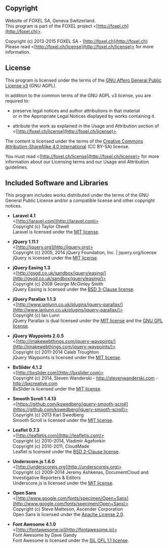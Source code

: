 
## Copyright

Website of FOXEL SA, Geneva Switzerland.<br />
This program is part of the FOXEL project <[http://foxel.ch](http://foxel.ch)>.

Copyright (c) 2013-2015 FOXEL SA - [http://foxel.ch](http://foxel.ch)<br />
Please read <[http://foxel.ch/license](http://foxel.ch/license)> for more
information.


## License

This program is licensed under the terms of the
[GNU Affero General Public License v3](http://www.gnu.org/licenses/agpl.html)
(GNU AGPL).

In addition to the common terms of the GNU AGPL v3 license, you are required to:

*   preserve legal notices and author attributions in that material<br />
    or in the Appropriate Legal Notices displayed by works containing it.

*   attribute the work as explained in the Usage and Attribution section of
    <[http://foxel.ch/license](http://foxel.ch/license)>.

The content is licensed under the terms of the
[Creative Commons Attribution-ShareAlike 4.0 International](http://creativecommons.org/licenses/by-sa/4.0/)
(CC BY-SA) license.

You must read <[http://foxel.ch/license](http://foxel.ch/license)> for more
information about our Licensing terms and our Usage and Attribution guidelines.


## Included Software and Libraries

This program includes works distributed under the terms of the GNU General
Public License and/or a compatible license and other copyright notices.


*   __Laravel 4.1__<br />
    <[http://laravel.com](http://laravel.com)><br />
    Copyright (c) Taylor Otwell<br />
    Laravel is licensed under the [MIT license](http://opensource.org/licenses/MIT).

*   __jQuery 1.11.1__<br />
    <[http://jquery.org](http://jquery.org)><br />
    Copyright (c) 2005, 2014 jQuery Foundation, Inc. | jquery.org/license<br />
    jQuery is licensed under the [MIT license](http://opensource.org/licenses/MIT).

*   __jQuery Easing 1.3__<br />
    <[http://gsgd.co.uk/sandbox/jquery/easing/](http://gsgd.co.uk/sandbox/jquery/easing/)><br />
    Copyright (c) 2008 George McGinley Smith<br />
    jQuery Easing is licensed under the [BSD 3-Clause license](http://opensource.org/licenses/BSD-3-Clause).

*   __jQuery Parallax 1.1.3__<br />
    <[http://www.ianlunn.co.uk/plugins/jquery-parallax/](http://www.ianlunn.co.uk/plugins/jquery-parallax/)><br />
    Copyright (c) Ian Lunn<br />
    jQuery Parallax is dual licensed under the [MIT license](http://opensource.org/licenses/MIT) and the [GNU GPL license](http://www.gnu.org/licenses/gpl.html).

*   __jQuery Waypoints 2.0.5__<br />
    <[http://imakewebthings.com/jquery-waypoints/](http://imakewebthings.com/jquery-waypoints/)><br />
    Copyright (c) 2011-2014 Caleb Troughton<br />
    jQuery Waypoints is licensed under the [MIT license](http://opensource.org/licenses/MIT).

*   __BxSlider 4.1.2__<br />
    <[http://bxslider.com](http://bxslider.com)><br />
    Copyright (c) 2014, Steven Wanderski - http://stevenwanderski.com - http://bxcreative.com<br />
    BxSlider is licensed under the [MIT license](http://opensource.org/licenses/MIT).

*   __Smooth Scroll 1.4.13__<br />
    <[https://github.com/kswedberg/jquery-smooth-scroll](https://github.com/kswedberg/jquery-smooth-scroll)><br />
    Copyright (c) 2013 Karl Swedberg<br />
    Smooth Scroll is licensed under the [MIT license](http://opensource.org/licenses/MIT).

*   __Leaflet 0.7.3__<br />
    <[http://leafletjs.com](http://leafletjs.com)><br />
    Copyright (c) 2010-2014, Vladimir Agafonkin<br />
    Copyright (c) 2010-2011, CloudMade<br />
    Leaflet is licensed under the [BSD 2-Clause license](http://opensource.org/licenses/BSD-2-Clause).

*   __Underscore.js 1.6.0__<br />
    <[http://underscorejs.org](http://underscorejs.org)><br />
    Copyright (c) 2009-2014 Jeremy Ashkenas, DocumentCloud and Investigative Reporters & Editors<br />
    Underscore.js is licensed under the [MIT license](http://opensource.org/licenses/MIT).

*   __Open Sans__<br />
    <[http://www.google.com/fonts/specimen/Open+Sans](http://www.google.com/fonts/specimen/Open+Sans)><br />
    Copyright (c) Steve Matteson, Ascender Corporation<br />
    Open Sans is licensed under the [Apache License 2.0](http://opensource.org/licenses/Apache-2.0).

*   __Font Awesome 4.1.0__<br />
    <[http://fontawesome.io](http://fontawesome.io)><br />
    Font Awesome by Dave Gandy<br />
    Font Awesome is licensed under the [SIL OFL 1.1 license](http://scripts.sil.org/OFL).

